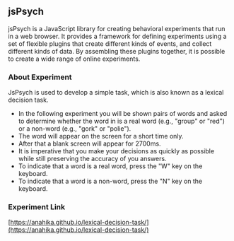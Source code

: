 ## jsPsych
jsPsych is a JavaScript library for creating behavioral experiments that run in a web browser. It provides a framework for defining experiments using a set of flexible plugins that create different kinds of events, and collect different kinds of data. By assembling these plugins together, it is possible to create a wide range of online experiments.

### About Experiment
JsPsych is used to develop a simple task, which is also known as a lexical decision task.

* In the following experiment you will be shown pairs of words and asked to determine whether the word in is a real word (e.g., "group" or "red") or a non-word (e.g., "gork" or "polie").
* The word will appear on the screen for a short time only.
* After that a blank screen will appear for 2700ms.
* It is imperative that you make your decisions as quickly as possible while still preserving the accuracy of you answers.
* To indicate that a word is a real word, press the "W" key on the keyboard.
* To indicate that a word is a non-word, press the "N" key on the keyboard.
      
        
### Experiment Link
[https://anahika.github.io/lexical-decision-task/](https://anahika.github.io/lexical-decision-task/)
